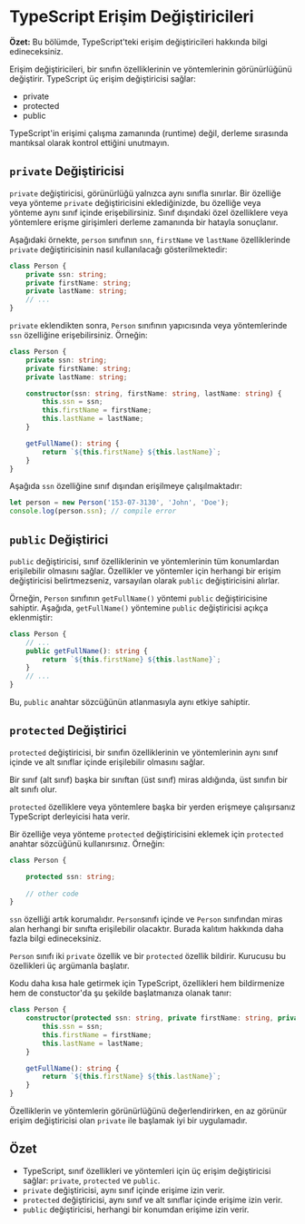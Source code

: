 # TypeScript Erişim Değiştiricileri

**Özet:** Bu bölümde, TypeScript'teki erişim değiştiricileri hakkında bilgi edineceksiniz.

Erişim değiştiricileri, bir sınıfın özelliklerinin ve yöntemlerinin görünürlüğünü değiştirir. TypeScript üç erişim değiştiricisi sağlar:

- private
- protected
- public

TypeScript'in erişimi çalışma zamanında (runtime) değil, derleme sırasında mantıksal olarak kontrol ettiğini unutmayın.

## `private` Değiştiricisi

`private` değiştiricisi, görünürlüğü yalnızca aynı sınıfla sınırlar. Bir özelliğe veya yönteme `private` değiştiricisini eklediğinizde, bu özelliğe veya yönteme aynı sınıf içinde erişebilirsiniz. Sınıf dışındaki özel özelliklere veya yöntemlere erişme girişimleri derleme zamanında bir hatayla sonuçlanır.

Aşağıdaki örnekte, `person` sınıfının `snn`, `firstName` ve `lastName` özelliklerinde `private` değiştiricisinin nasıl kullanılacağı gösterilmektedir:

```ts
class Person {
    private ssn: string;
    private firstName: string;
    private lastName: string;
    // ...
}
```

`private` eklendikten sonra, `Person` sınıfının yapıcısında veya yöntemlerinde `ssn` özelliğine erişebilirsiniz. Örneğin:

```ts
class Person {
    private ssn: string;
    private firstName: string;
    private lastName: string;

    constructor(ssn: string, firstName: string, lastName: string) {
        this.ssn = ssn;
        this.firstName = firstName;
        this.lastName = lastName;
    }

    getFullName(): string {
        return `${this.firstName} ${this.lastName}`; 
    }
}
```

Aşağıda `ssn` özelliğine sınıf dışından erişilmeye çalışılmaktadır:

```ts
let person = new Person('153-07-3130', 'John', 'Doe');
console.log(person.ssn); // compile error
```

## `public` Değiştirici

`public` değiştiricisi, sınıf özelliklerinin ve yöntemlerinin tüm konumlardan erişilebilir olmasını sağlar. Özellikler ve yöntemler için herhangi bir erişim değiştiricisi belirtmezseniz, varsayılan olarak `public` değiştiricisini alırlar.

Örneğin, `Person` sınıfının `getFullName()` yöntemi `public` değiştiricisine sahiptir. Aşağıda, `getFullName()` yöntemine `public` değiştiricisi açıkça eklenmiştir:

```ts
class Person {
    // ...
    public getFullName(): string {
        return `${this.firstName} ${this.lastName}`; 
    }
    // ...
}
```

Bu, `public` anahtar sözcüğünün atlanmasıyla aynı etkiye sahiptir.

## `protected` Değiştirici

`protected` değiştiricisi, bir sınıfın özelliklerinin ve yöntemlerinin aynı sınıf içinde ve alt sınıflar içinde erişilebilir olmasını sağlar.

Bir sınıf (alt sınıf) başka bir sınıftan (üst sınıf) miras aldığında, üst sınıfın bir alt sınıfı olur.

`protected` özelliklere veya yöntemlere başka bir yerden erişmeye çalışırsanız TypeScript derleyicisi hata verir.

Bir özelliğe veya yönteme `protected` değiştiricisini eklemek için `protected` anahtar sözcüğünü kullanırsınız. Örneğin:

```ts
class Person {

    protected ssn: string;
    
    // other code
}
```

`ssn` özelliği artık korumalıdır. `Person`sınıfı içinde ve `Person` sınıfından miras alan herhangi bir sınıfta erişilebilir olacaktır. Burada kalıtım hakkında daha fazla bilgi edineceksiniz.

`Person` sınıfı iki `private` özellik ve bir `protected` özellik bildirir. Kurucusu bu özellikleri üç argümanla başlatır. 

Kodu daha kısa hale getirmek için TypeScript, özellikleri hem bildirmenize hem de constuctor'da şu şekilde başlatmanıza olanak tanır:

```ts
class Person {
    constructor(protected ssn: string, private firstName: string, private lastName: string) {
        this.ssn = ssn;
        this.firstName = firstName;
        this.lastName = lastName;
    }

    getFullName(): string {
        return `${this.firstName} ${this.lastName}`;
    }
}
```

Özelliklerin ve yöntemlerin görünürlüğünü değerlendirirken, en az görünür erişim değiştiricisi olan `private` ile başlamak iyi bir uygulamadır.

## Özet
- TypeScript, sınıf özellikleri ve yöntemleri için üç erişim değiştiricisi sağlar: `private`, `protected` ve `public`.
- `private` değiştiricisi, aynı sınıf içinde erişime izin verir.
- `protected` değiştiricisi, aynı sınıf ve alt sınıflar içinde erişime izin verir.
- `public` değiştiricisi, herhangi bir konumdan erişime izin verir.
